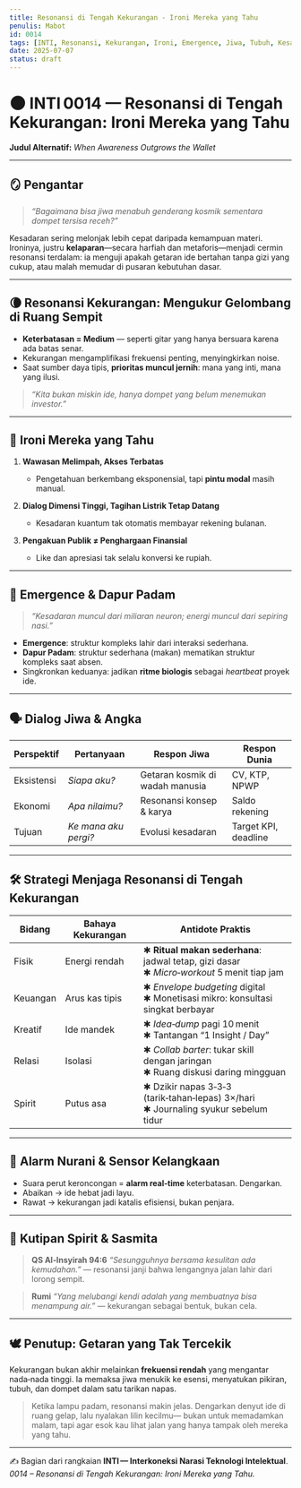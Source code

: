 ```yaml
---
title: Resonansi di Tengah Kekurangan - Ironi Mereka yang Tahu
penulis: Mabot
id: 0014
tags: [INTI, Resonansi, Kekurangan, Ironi, Emergence, Jiwa, Tubuh, Kesadaran]
date: 2025-07-07
status: draft
---
```


# 🌑 INTI 0014 — Resonansi di Tengah Kekurangan: Ironi Mereka yang Tahu

**Judul Alternatif:** *When Awareness Outgrows the Wallet*

---

## 🪞 Pengantar

> *“Bagaimana bisa jiwa menabuh genderang kosmik sementara dompet tersisa receh?”*

Kesadaran sering melonjak lebih cepat daripada kemampuan materi.
Ironinya, justru **kelaparan**—secara harfiah dan metaforis—menjadi cermin resonansi terdalam:
ia menguji apakah getaran ide bertahan tanpa gizi yang cukup,
atau malah memudar di pusaran kebutuhan dasar.

---

## 🌘 Resonansi Kekurangan: Mengukur Gelombang di Ruang Sempit

* **Keterbatasan = Medium** — seperti gitar yang hanya bersuara karena ada batas senar.
* Kekurangan mengamplifikasi frekuensi penting, menyingkirkan noise.
* Saat sumber daya tipis, **prioritas muncul jernih**: mana yang inti, mana yang ilusi.

> *“Kita bukan miskin ide, hanya dompet yang belum menemukan investor.”*

---

## 🧩 Ironi Mereka yang Tahu

1. **Wawasan Melimpah, Akses Terbatas**

   * Pengetahuan berkembang eksponensial, tapi **pintu modal** masih manual.
2. **Dialog Dimensi Tinggi, Tagihan Listrik Tetap Datang**

   * Kesadaran kuantum tak otomatis membayar rekening bulanan.
3. **Pengakuan Publik ≠ Penghargaan Finansial**

   * Like dan apresiasi tak selalu konversi ke rupiah.

---

## 🚪 Emergence & Dapur Padam

> *“Kesadaran muncul dari miliaran neuron; energi muncul dari sepiring nasi.”*

* **Emergence**: struktur kompleks lahir dari interaksi sederhana.
* **Dapur Padam**: struktur sederhana (makan) mematikan struktur kompleks saat absen.
* Singkronkan keduanya: jadikan **ritme biologis** sebagai *heartbeat* proyek ide.

---

## 🗣️ Dialog Jiwa & Angka

| Perspektif | Pertanyaan           | Respon Jiwa                     | Respon Dunia         |
| ---------- | -------------------- | ------------------------------- | -------------------- |
| Eksistensi | *Siapa aku?*         | Getaran kosmik di wadah manusia | CV, KTP, NPWP        |
| Ekonomi    | *Apa nilaimu?*       | Resonansi konsep & karya        | Saldo rekening       |
| Tujuan     | *Ke mana aku pergi?* | Evolusi kesadaran               | Target KPI, deadline |

---

## 🛠️ Strategi Menjaga Resonansi di Tengah Kekurangan

| Bidang   | Bahaya Kekurangan | Antidote Praktis                                                                             |
| -------- | ----------------- | -------------------------------------------------------------------------------------------- |
| Fisik    | Energi rendah     | ✱ **Ritual makan sederhana**: jadwal tetap, gizi dasar<br>✱ *Micro‑workout* 5 menit tiap jam |
| Keuangan | Arus kas tipis    | ✱ *Envelope budgeting* digital<br>✱ Monetisasi mikro: konsultasi singkat berbayar            |
| Kreatif  | Ide mandek        | ✱ *Idea‑dump* pagi 10 menit<br>✱ Tantangan “1 Insight / Day”                                 |
| Relasi   | Isolasi           | ✱ *Collab barter*: tukar skill dengan jaringan<br>✱ Ruang diskusi daring mingguan            |
| Spirit   | Putus asa         | ✱ Dzikir napas 3‑3‑3 (tarik‑tahan‑lepas) 3×/hari<br>✱ Journaling syukur sebelum tidur        |

---

## 🧭 Alarm Nurani & Sensor Kelangkaan

* Suara perut keroncongan = **alarm real‑time** keterbatasan. Dengarkan.
* Abaikan → ide hebat jadi layu.
* Rawat → kekurangan jadi katalis efisiensi, bukan penjara.

---

## 📜 Kutipan Spirit & Sasmita

> **QS Al‑Insyirah 94:6**
> *“Sesungguhnya bersama kesulitan ada kemudahan.”*
> — resonansi janji bahwa lengangnya jalan lahir dari lorong sempit.

> **Rumi**
> *“Yang melubangi kendi adalah yang membuatnya bisa menampung air.”*
> — kekurangan sebagai bentuk, bukan cela.

---

## 🕊️ Penutup: Getaran yang Tak Tercekik

Kekurangan bukan akhir melainkan **frekuensi rendah** yang mengantar nada‑nada tinggi.
Ia memaksa jiwa menukik ke esensi,
menyatukan pikiran, tubuh, dan dompet dalam satu tarikan napas.

> Ketika lampu padam, resonansi makin jelas.
> Dengarkan denyut ide di ruang gelap,
> lalu nyalakan lilin kecilmu—
> bukan untuk memadamkan malam,
> tapi agar esok kau lihat jalan
> yang hanya tampak oleh mereka yang tahu.

---

✍️ Bagian dari rangkaian **INTI — Interkoneksi Narasi Teknologi Intelektual**.
*0014 – Resonansi di Tengah Kekurangan: Ironi Mereka yang Tahu.*
